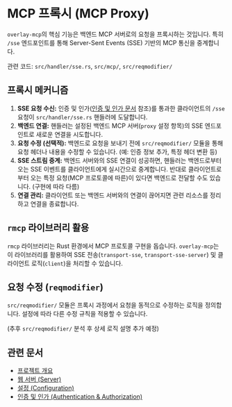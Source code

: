 # MCP 프록시 (MCP Proxy)

`overlay-mcp`의 핵심 기능은 백엔드 MCP 서버로의 요청을 프록시하는 것입니다. 특히 `/sse` 엔드포인트를 통해 Server-Sent Events (SSE) 기반의 MCP 통신을 중계합니다.

관련 코드: `src/handler/sse.rs`, `src/mcp/`, `src/reqmodifier/`

## 프록시 메커니즘

1.  **SSE 요청 수신:** 인증 및 인가([인증 및 인가 문서](./authentication.md) 참조)를 통과한 클라이언트의 `/sse` 요청이 `src/handler/sse.rs` 핸들러에 도달합니다.
2.  **백엔드 연결:** 핸들러는 설정된 백엔드 MCP 서버(`proxy` 설정 항목)의 SSE 엔드포인트로 새로운 연결을 시도합니다.
3.  **요청 수정 (선택적):** 백엔드로 요청을 보내기 전에 `src/reqmodifier/` 모듈을 통해 요청 헤더나 내용을 수정할 수 있습니다. (예: 인증 정보 추가, 특정 헤더 변환 등)
4.  **SSE 스트림 중계:** 백엔드 서버와의 SSE 연결이 성공하면, 핸들러는 백엔드로부터 오는 SSE 이벤트를 클라이언트에게 실시간으로 중계합니다. 반대로 클라이언트로부터 오는 특정 요청(MCP 프로토콜에 따른)이 있다면 백엔드로 전달할 수도 있습니다. (구현에 따라 다름)
5.  **연결 관리:** 클라이언트 또는 백엔드 서버와의 연결이 끊어지면 관련 리소스를 정리하고 연결을 종료합니다.

## `rmcp` 라이브러리 활용

`rmcp` 라이브러리는 Rust 환경에서 MCP 프로토콜 구현을 돕습니다. `overlay-mcp`는 이 라이브러리를 활용하여 SSE 전송(`transport-sse`, `transport-sse-server`) 및 클라이언트 로직(`client`)을 처리할 수 있습니다.

## 요청 수정 (`reqmodifier`)

`src/reqmodifier/` 모듈은 프록시 과정에서 요청을 동적으로 수정하는 로직을 정의합니다. 설정에 따라 다른 수정 규칙을 적용할 수 있습니다.

(추후 `src/reqmodifier/` 분석 후 상세 로직 설명 추가 예정)

## 관련 문서

*   [프로젝트 개요](./overview.md)
*   [웹 서버 (Server)](./server.md)
*   [설정 (Configuration)](./configuration.md)
*   [인증 및 인가 (Authentication & Authorization)](./authentication.md) 